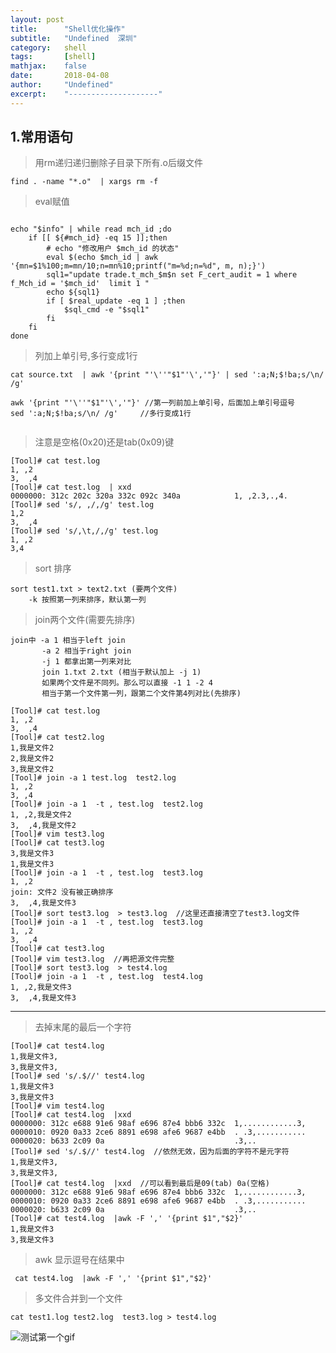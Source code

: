 ```yaml
---
layout: post
title:      "Shell优化操作"
subtitle:   "Undefined  深圳"
category:   shell
tags:       [shell]
mathjax:    false
date:       2018-04-08
author:     "Undefined"
excerpt:    "--------------------"
---
```



## 1.常用语句


> 用rm递归递归删除子目录下所有.o后缀文件

	find . -name "*.o"  | xargs rm -f


> eval赋值

``` shell

echo "$info" | while read mch_id ;do
	if [[ ${#mch_id} -eq 15 ]];then
		# echo "修改用户 $mch_id 的状态"
		eval $(echo $mch_id | awk '{mn=$1%100;m=mn/10;n=mn%10;printf("m=%d;n=%d", m, n);}')
		sql1="update trade.t_mch_$m$n set F_cert_audit = 1 where f_Mch_id = '$mch_id'  limit 1 "
		echo ${sql1}
		if [ $real_update -eq 1 ] ;then 
			$sql_cmd -e "$sql1"
		fi  
	fi  
done 
```



> 列加上单引号,多行变成1行

``` shell
cat source.txt  | awk '{print "'\''"$1"'\','"}' | sed ':a;N;$!ba;s/\n/ /g'

awk '{print "'\''"$1"'\','"}' //第一列前加上单引号，后面加上单引号逗号
sed ':a;N;$!ba;s/\n/ /g'     //多行变成1行


```

> 注意是空格(0x20)还是tab(0x09)键

```
[Tool]# cat test.log 
1, ,2
3,	,4
[Tool]# cat test.log  | xxd
0000000: 312c 202c 320a 332c 092c 340a            1, ,2.3,.,4.
[Tool]# sed 's/, ,/,/g' test.log 
1,2
3,	,4
[Tool]# sed 's/,\t,/,/g' test.log 
1, ,2
3,4
``` 

> sort 排序

	sort test1.txt > text2.txt (要两个文件)
		-k 按照第一列来排序，默认第一列

>  join两个文件(需要先排序)

	join中 -a 1 相当于left join  
		   -a 2 相当于right join
		   -j 1 都拿出第一列来对比
		   join 1.txt 2.txt (相当于默认加上 -j 1)
		   如果两个文件是不同列。那么可以直接 -1 1 -2 4 
		   相当于第一个文件第一列，跟第二个文件第4列对比(先排序)
	   

```
[Tool]# cat test.log 
1, ,2
3,	,4
[Tool]# cat test2.log 
1,我是文件2
2,我是文件2
3,我是文件2
[Tool]# join -a 1 test.log  test2.log 
1, ,2
3, ,4
[Tool]# join -a 1  -t , test.log  test2.log 
1, ,2,我是文件2
3,	,4,我是文件2
[Tool]# vim test3.log
[Tool]# cat test3.log 
3,我是文件3
1,我是文件3
[Tool]# join -a 1  -t , test.log  test3.log 
1, ,2
join: 文件2 没有被正确排序
3,	,4,我是文件3
[Tool]# sort test3.log  > test3.log  //这里还直接清空了test3.log文件
[Tool]# join -a 1  -t , test.log  test3.log 
1, ,2
3,	,4
[Tool]# cat test3.log 
[Tool]# vim test3.log  //再把源文件完整
[Tool]# sort test3.log  > test4.log 
[Tool]# join -a 1  -t , test.log  test4.log 
1, ,2,我是文件3
3,	,4,我是文件3
``` 

---

> 去掉末尾的最后一个字符

```
[Tool]# cat test4.log 
1,我是文件3,
3,我是文件3,
[Tool]# sed 's/.$//' test4.log 
1,我是文件3
3,我是文件3
[Tool]# vim test4.log 
[Tool]# cat test4.log  |xxd 
0000000: 312c e688 91e6 98af e696 87e4 bbb6 332c  1,............3,
0000010: 0920 0a33 2ce6 8891 e698 afe6 9687 e4bb  . .3,...........
0000020: b633 2c09 0a                             .3,..
[Tool]# sed 's/.$//' test4.log  //依然无效，因为后面的字符不是元字符
1,我是文件3,	
3,我是文件3,
[Tool]# cat test4.log  |xxd  //可以看到最后是09(tab) 0a(空格)
0000000: 312c e688 91e6 98af e696 87e4 bbb6 332c  1,............3,
0000010: 0920 0a33 2ce6 8891 e698 afe6 9687 e4bb  . .3,...........
0000020: b633 2c09 0a                             .3,..
[Tool]# cat test4.log  |awk -F ',' '{print $1","$2}'
1,我是文件3
3,我是文件3
```

> awk 显示逗号在结果中

	 cat test4.log  |awk -F ',' '{print $1","$2}'

> 多文件合并到一个文件

	cat test1.log test2.log  test3.log > test4.log

![测试第一个gif](http://47.98.160.125:10203/assets/images/2018/bg/test01.gif)

